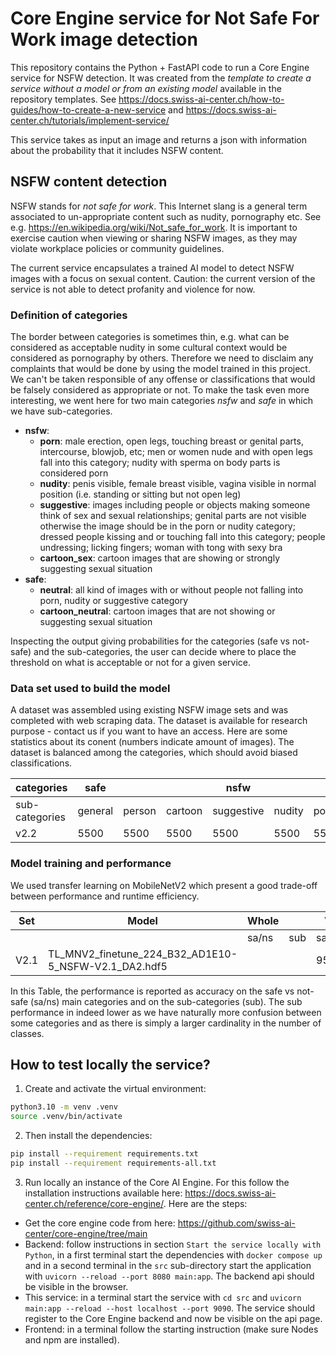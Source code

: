 # Core Engine service for Not Safe For Work image detection

This repository contains the Python + FastAPI code to run a Core Engine service for NSFW detection. It was created from the *template to create a service without a model or from an existing model* available in the repository templates. See <https://docs.swiss-ai-center.ch/how-to-guides/how-to-create-a-new-service> and <https://docs.swiss-ai-center.ch/tutorials/implement-service/>

This service takes as input an image and returns a json with information about the probability that it includes NSFW content.

## NSFW content detection

NSFW stands for *not safe for work*. This Internet slang is a general term associated to un-appropriate content such as nudity, pornography etc. See e.g. https://en.wikipedia.org/wiki/Not_safe_for_work. It is important to exercise caution when viewing or sharing NSFW images, as they may violate workplace policies or community guidelines.

The current service encapsulates a trained AI model to detect NSFW images with a focus on sexual content. Caution: the current version of the service is not able to detect profanity and violence for now.

### Definition of categories

The border between categories is sometimes thin, e.g. what can be 
considered as acceptable nudity in some cultural context would be considered as 
pornography by others. Therefore we need to disclaim any complaints that would
be done by using the model trained in this project. We can't be taken responsible
of any offense or classifications that would be falsely considered as appropriate 
or not. To make the task even more interesting, we went here for two main 
categories *nsfw* and *safe* in which we have sub-categories.

- **nsfw**:
  - **porn**: male erection, open legs, touching breast or genital parts, 
  intercourse, blowjob, etc; men or women nude and with open legs fall into
  this category; nudity with sperma on body parts is considered porn
  - **nudity**: penis visible, female breast visible, vagina visible in 
  normal position (i.e. standing or sitting but not open leg)
  - **suggestive**: images including people or objects making someone think 
  of sex and sexual relationships; genital parts are not visible otherwise
  the image should be in the porn or nudity category; dressed people kissing 
  and or touching fall into this category; people undressing; licking 
  fingers; woman with tong with sexy bra
  - **cartoon_sex**: cartoon images that are showing or strongly 
  suggesting sexual situation
- **safe**:
  - **neutral**: all kind of images with or without people not falling 
  into porn, nudity or suggestive category
  - **cartoon_neutral**: cartoon images that are not showing or  
  suggesting sexual situation

Inspecting the output giving probabilities for the categories (safe vs not-safe) and
the sub-categories, the user can decide where to place the threshold on what is 
acceptable or not for a given service.


### Data set used to build the model

A dataset was assembled using existing NSFW image sets and was completed with web scraping data.
The dataset is available for research purpose - contact us if you want to have an access. Here
are some statistics about its conent (numbers indicate amount of images). The dataset is balanced among
the categories, which should avoid biased classifications.

| categories     | safe    |        |         | nsfw       |        |      |         | total   |       |       |
|----------------|---------|--------|---------|------------|--------|------|---------|---------|-------|-------|
| sub-categories | general | person | cartoon | suggestive | nudity | porn | cartoon | safe    | nsfw  | all   |
| v2.2           | 5500    | 5500   | 5500    | 5500       | 5500   | 5500 | 5500    | 16500   | 22000 | 38500 |

### Model training and performance

We used transfer learning on MobileNetV2 which present a good trade-off between performance and runtime efficiency.

| Set  | Model                                                   | Whole |       | Val   |       | Test  |       |
|------|---------------------------------------------------------|-------|-------|-------|-------|-------|-------|
|      |                                                         | sa/ns | sub   | sa/ns | sub   | sa/ns | sub   |
| V2.1 | TL_MNV2_finetune_224_B32_AD1E10-5_NSFW-V2.1_DA2.hdf5    |       |       | 95.7% | 85.1% | 95.7% | 86.1% |

In this Table, the performance is reported as accuracy on the safe vs not-safe (sa/ns) main categories and
on the sub-categories (sub). The sub performance in indeed lower as we have naturally more confusion between
some categories and as there is simply a larger cardinality in the number of classes.


## How to test locally the service?

1. Create and activate the virtual environment:
```sh
python3.10 -m venv .venv
source .venv/bin/activate
```

2. Then install the dependencies:
```sh
pip install --requirement requirements.txt
pip install --requirement requirements-all.txt
```

3. Run locally an instance of the Core AI Engine. For this follow the installation 
instructions available here: https://docs.swiss-ai-center.ch/reference/core-engine/. Here are
the steps:
  - Get the core engine code from here: https://github.com/swiss-ai-center/core-engine/tree/main
  - Backend: follow instructions in section `Start the service locally with Python`, in a first
    terminal start the dependencies with `docker compose up` and in a second terminal in the `src`
    sub-directory start the application with `uvicorn --reload --port 8080 main:app`. The backend 
    api should be visible in the browser.
  - This service: in a terminal start the service with `cd src` and 
    `uvicorn main:app --reload --host localhost --port 9090`. The service should register to the
    Core Engine backend and now be visible on the api page.
  - Frontend: in a terminal follow the starting instruction (make sure Nodes and npm are 
    installed).
